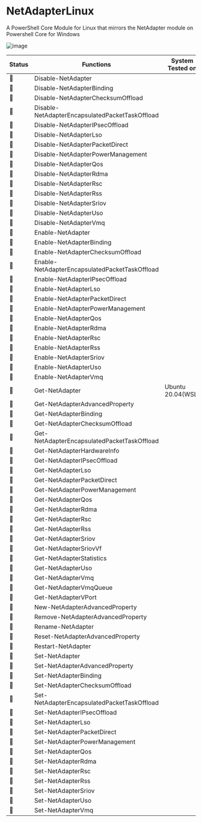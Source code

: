 # NetAdapterLinux
A PowerShell Core Module for Linux that mirrors the NetAdapter module on Powershell Core for Windows

![image](https://user-images.githubusercontent.com/51274282/157596654-1222ec36-c282-498e-b7dc-70312750d867.png)

| Status | Functions | System Tested on |
| --- | --- | --- |
| 🔳 | Disable-NetAdapter |  |
| 🔳 | Disable-NetAdapterBinding
| 🔳 | Disable-NetAdapterChecksumOffload
| 🔳 | Disable-NetAdapterEncapsulatedPacketTaskOffload
| 🔳 | Disable-NetAdapterIPsecOffload
| 🔳 | Disable-NetAdapterLso
| 🔳 | Disable-NetAdapterPacketDirect
| 🔳 | Disable-NetAdapterPowerManagement
| 🔳 | Disable-NetAdapterQos
| 🔳 | Disable-NetAdapterRdma
| 🔳 | Disable-NetAdapterRsc
| 🔳 | Disable-NetAdapterRss
| 🔳 | Disable-NetAdapterSriov
| 🔳 | Disable-NetAdapterUso
| 🔳 | Disable-NetAdapterVmq
| 🔳 | Enable-NetAdapter
| 🔳 | Enable-NetAdapterBinding
| 🔳 | Enable-NetAdapterChecksumOffload
| 🔳 | Enable-NetAdapterEncapsulatedPacketTaskOffload
| 🔳 | Enable-NetAdapterIPsecOffload
| 🔳 | Enable-NetAdapterLso
| 🔳 | Enable-NetAdapterPacketDirect
| 🔳 | Enable-NetAdapterPowerManagement
| 🔳 | Enable-NetAdapterQos
| 🔳 | Enable-NetAdapterRdma
| 🔳 | Enable-NetAdapterRsc
| 🔳 | Enable-NetAdapterRss
| 🔳 | Enable-NetAdapterSriov
| 🔳 | Enable-NetAdapterUso
| 🔳 | Enable-NetAdapterVmq
| 🔄 | Get-NetAdapter | Ubuntu 20.04(WSL) |
| 🔳 | Get-NetAdapterAdvancedProperty
| 🔳 | Get-NetAdapterBinding
| 🔳 | Get-NetAdapterChecksumOffload
| 🔳 | Get-NetAdapterEncapsulatedPacketTaskOffload
| 🔳 | Get-NetAdapterHardwareInfo
| 🔳 | Get-NetAdapterIPsecOffload
| 🔳 | Get-NetAdapterLso
| 🔳 | Get-NetAdapterPacketDirect
| 🔳 | Get-NetAdapterPowerManagement
| 🔳 | Get-NetAdapterQos
| 🔳 | Get-NetAdapterRdma
| 🔳 | Get-NetAdapterRsc
| 🔳 | Get-NetAdapterRss
| 🔳 | Get-NetAdapterSriov
| 🔳 | Get-NetAdapterSriovVf
| 🔳 | Get-NetAdapterStatistics
| 🔳 | Get-NetAdapterUso
| 🔳 | Get-NetAdapterVmq
| 🔳 | Get-NetAdapterVmqQueue
| 🔳 | Get-NetAdapterVPort
| 🔳 | New-NetAdapterAdvancedProperty
| 🔳 | Remove-NetAdapterAdvancedProperty
| 🔳 | Rename-NetAdapter
| 🔳 | Reset-NetAdapterAdvancedProperty
| 🔳 | Restart-NetAdapter
| 🔳 | Set-NetAdapter
| 🔳 | Set-NetAdapterAdvancedProperty
| 🔳 | Set-NetAdapterBinding
| 🔳 | Set-NetAdapterChecksumOffload
| 🔳 | Set-NetAdapterEncapsulatedPacketTaskOffload
| 🔳 | Set-NetAdapterIPsecOffload
| 🔳 | Set-NetAdapterLso
| 🔳 | Set-NetAdapterPacketDirect
| 🔳 | Set-NetAdapterPowerManagement
| 🔳 | Set-NetAdapterQos
| 🔳 | Set-NetAdapterRdma
| 🔳 | Set-NetAdapterRsc
| 🔳 | Set-NetAdapterRss
| 🔳 | Set-NetAdapterSriov
| 🔳 | Set-NetAdapterUso
| 🔳 | Set-NetAdapterVmq
